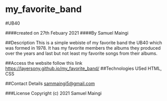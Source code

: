 # my_favorite_band

#UB40

####created on 27th Febuary 2021
####By Samuel Maingi

##Description 
This is a simple webiste of my favorite band the UB40 which was formed in 1978. It has my favorite members the albums they produced over the years and last but not least my favorite songs from their albums.

##Access the website
follow this link https://layersony.github.io/my_favorite_band/
##Technologies USed
HTML, CSS

##Contact Details
sammaingi5@gmail.com

###License
Copyright (c) 2021 Samuel Maingi